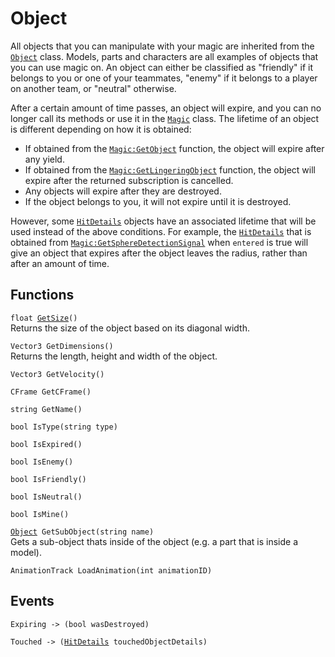 # Object
All objects that you can manipulate with your magic are inherited from the [`Object`][obj] class. Models, parts and characters are all examples of objects that you can use magic on. An object can either be classified as "friendly" if it belongs to you or one of your teammates, "enemy" if it belongs to a player on another team, or "neutral" otherwise.

After a certain amount of time passes, an object will expire, and you can no longer call its methods or use it in the [`Magic`][mag] class. The lifetime of an object is different depending on how it is obtained:

- If obtained from the [`Magic:GetObject`](../magic/GetObject/) function, the object will expire after any yield.
- If obtained from the [`Magic:GetLingeringObject`](../magic/GetLingeringObject/) function, the object will expire after the returned subscription is cancelled.
- Any objects will expire after they are destroyed.
- If the object belongs to you, it will not expire until it is destroyed.

However, some [`HitDetails`][hit] objects have an associated lifetime that will be used instead of the above conditions. For example, the [`HitDetails`][hit] that is obtained from [`Magic:GetSphereDetectionSignal`](../magic/GetSphereDetectionSignal/) when `entered` is true will give an object that expires after the object leaves the radius, rather than after an amount of time.

## Functions
`float `[`GetSize`](./GetSize/)`()`  
Returns the size of the object based on its diagonal width.

`Vector3 GetDimensions()`  
Returns the length, height and width of the object.

`Vector3 GetVelocity()`

`CFrame GetCFrame()`

`string GetName()`

`bool IsType(string type)`

`bool IsExpired()`

`bool IsEnemy()`

`bool IsFriendly()`

`bool IsNeutral()`

`bool IsMine()`

[`Object`][obj]` GetSubObject(string name)`  
Gets a sub-object thats inside of the object (e.g. a part that is inside a model).

`AnimationTrack LoadAnimation(int animationID)`

## Events
`Expiring -> (bool wasDestroyed)`

`Touched -> (`[`HitDetails`][hit]` touchedObjectDetails)`

[obj]: ../object/
[hit]: ../hitdetails/
[mag]: ../magic/